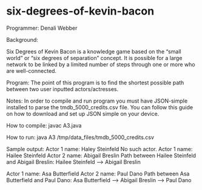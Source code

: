 # six-degrees-of-kevin-bacon
Programmer: Denali Webber

Background:

Six Degrees of Kevin Bacon is a knowledge game based on the “small world” or “six degrees of
separation” concept. It is possible for a large network to be linked by a limited number of steps through
one or more who are well-connected.

Program: 
The point of this program is to find the shortest possible path between two user inputted actors/actresses.

Notes:
In order to compile and run program you must have JSON-simple installed to parse the tmdb_5000_credits.csv file. You can follow this guide on how to download and set up JSON simple on your device.

How to compile: 
javac A3.java

How to run: 
java A3 /tmp/data_files/tmdb_5000_credits.csv

Sample output:
Actor 1 name: Haley Steinfeld
No such actor.
Actor 1 name: Hailee Steinfeld
Actor 2 name: Abigail Breslin
Path between Hailee Steinfeld and Abigail Breslin: Hailee Steinfeld --> Abigail Breslin

Actor 1 name: Asa Butterfield
Actor 2 name: Paul Dano
Path between Asa Butterfield and Paul Dano: Asa Butterfield --> Abigail Breslin --> Paul Dano
